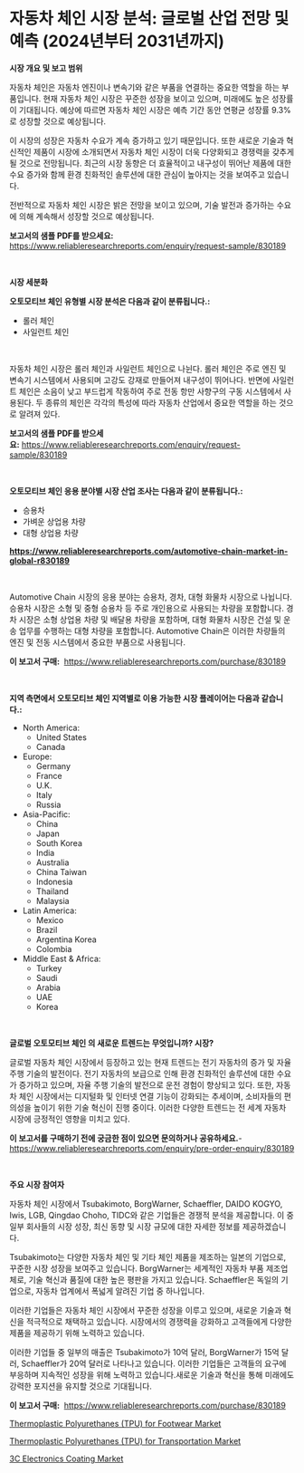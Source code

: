 <p><h1>자동차 체인 시장 분석: 글로벌 산업 전망 및 예측 (2024년부터 2031년까지)</h1></p><p><strong>시장 개요 및 보고 범위</strong></p>
<p><p>자동차 체인은 자동차 엔진이나 변속기와 같은 부품을 연결하는 중요한 역할을 하는 부품입니다. 현재 자동차 체인 시장은 꾸준한 성장을 보이고 있으며, 미래에도 높은 성장률이 기대됩니다. 예상에 따르면 자동차 체인 시장은 예측 기간 동안 연평균 성장률 9.3%로 성장할 것으로 예상됩니다.</p><p>이 시장의 성장은 자동차 수요가 계속 증가하고 있기 때문입니다. 또한 새로운 기술과 혁신적인 제품이 시장에 소개되면서 자동차 체인 시장이 더욱 다양화되고 경쟁력을 갖추게 될 것으로 전망됩니다. 최근의 시장 동향은 더 효율적이고 내구성이 뛰어난 제품에 대한 수요 증가와 함께 환경 친화적인 솔루션에 대한 관심이 높아지는 것을 보여주고 있습니다.</p><p>전반적으로 자동차 체인 시장은 밝은 전망을 보이고 있으며, 기술 발전과 증가하는 수요에 의해 계속해서 성장할 것으로 예상됩니다.</p></p>
<p><strong>보고서의 샘플 PDF를 받으세요:</strong> <a href="https://www.reliableresearchreports.com/enquiry/request-sample/830189">https://www.reliableresearchreports.com/enquiry/request-sample/830189</a></p>
<p>&nbsp;</p>
<p><strong>시장 세분화</strong></p>
<p><strong>오토모티브 체인 유형별 시장 분석은 다음과 같이 분류됩니다.:</strong></p>
<p><ul><li>롤러 체인</li><li>사일런트 체인</li></ul></p>
<p>&nbsp;</p>
<p><p>자동차 체인 시장은 롤러 체인과 사일런트 체인으로 나뉜다. 롤러 체인은 주로 엔진 및 변속기 시스템에서 사용되며 고강도 강재로 만들어져 내구성이 뛰어나다. 반면에 사일런트 체인은 소음이 낮고 부드럽게 작동하여 주로 전동 항만 사향구의 구동 시스템에서 사용된다. 두 종류의 체인은 각각의 특성에 따라 자동차 산업에서 중요한 역할을 하는 것으로 알려져 있다.</p></p>
<p><strong>보고서의 샘플 PDF를 받으세요:</strong>&nbsp;<a href="https://www.reliableresearchreports.com/enquiry/request-sample/830189">https://www.reliableresearchreports.com/enquiry/request-sample/830189</a></p>
<p>&nbsp;</p>
<p><strong> 오토모티브 체인 응용 분야별 시장 산업 조사는 다음과 같이 분류됩니다.:</strong></p>
<p><ul><li>승용차</li><li>가벼운 상업용 차량</li><li>대형 상업용 차량</li></ul></p>
<p><strong><a href="https://www.reliableresearchreports.com/automotive-chain-market-in-global-r830189">https://www.reliableresearchreports.com/automotive-chain-market-in-global-r830189</a></strong></p>
<p>&nbsp;</p>
<p><p>Automotive Chain 시장의 응용 분야는 승용차, 경차, 대형 화물차 시장으로 나뉩니다. 승용차 시장은 소형 및 중형 승용차 등 주로 개인용으로 사용되는 차량을 포함합니다. 경차 시장은 소형 상업용 차량 및 배달용 차량을 포함하며, 대형 화물차 시장은 건설 및 운송 업무를 수행하는 대형 차량을 포함합니다. Automotive Chain은 이러한 차량들의 엔진 및 전동 시스템에서 중요한 부품으로 사용됩니다.</p></p>
<p><strong>이 보고서 구매:</strong>&nbsp; <a href="https://www.reliableresearchreports.com/purchase/830189">https://www.reliableresearchreports.com/purchase/830189</a></p>
<p>&nbsp;</p>
<p><strong>지역 측면에서 오토모티브 체인 지역별로 이용 가능한 시장 플레이어는 다음과 같습니다.:</strong></p>
<p><ul>
    <li>
        North America:
        <ul>
            <li>United States</li>
            <li>Canada</li>
        </ul>
    </li>
    <li>
        Europe:
        <ul>
            <li>Germany</li>
            <li>France</li>
            <li>U.K.</li>
            <li>Italy</li>
            <li>Russia</li>
        </ul>
    </li>
    <li>
        Asia-Pacific:
        <ul>
            <li>China</li>
            <li>Japan</li>
            <li>South Korea</li>
            <li>India</li>
            <li>Australia</li>
            <li>China Taiwan</li>
            <li>Indonesia</li>
            <li>Thailand</li>
            <li>Malaysia</li>
        </ul>
    </li>
    <li>
        Latin America:
        <ul>
            <li>Mexico</li>
            <li>Brazil</li>
            <li>Argentina Korea</li>
            <li>Colombia</li>
        </ul>
    </li>
    <li>
        Middle East & Africa:
        <ul>
            <li>Turkey</li>
            <li>Saudi</li>
            <li>Arabia</li>
            <li>UAE</li>
            <li>Korea</li>
        </ul>
    </li>
    </ul></p>
<p>&nbsp;</p>
<p><strong>글로벌 오토모티브 체인 의 새로운 트렌드는 무엇입니까? 시장?</strong></p>
<p><p>글로벌 자동차 체인 시장에서 등장하고 있는 현재 트렌드는 전기 자동차의 증가 및 자율 주행 기술의 발전이다. 전기 자동차의 보급으로 인해 환경 친화적인 솔루션에 대한 수요가 증가하고 있으며, 자율 주행 기술의 발전으로 운전 경험이 향상되고 있다. 또한, 자동차 체인 시장에서는 디지털화 및 인터넷 연결 기능이 강화되는 추세이며, 소비자들의 편의성을 높이기 위한 기술 혁신이 진행 중이다. 이러한 다양한 트렌드는 전 세계 자동차 시장에 긍정적인 영향을 미치고 있다.</p></p>
<p><strong>이 보고서를 구매하기 전에 궁금한 점이 있으면 문의하거나 공유하세요.</strong>- <a href="https://www.reliableresearchreports.com/enquiry/pre-order-enquiry/830189">https://www.reliableresearchreports.com/enquiry/pre-order-enquiry/830189</a></p>
<p>&nbsp;</p>
<p><strong>주요 시장 참여자</strong></p>
<p><p>자동차 체인 시장에서 Tsubakimoto, BorgWarner, Schaeffler, DAIDO KOGYO, Iwis, LGB, Qingdao Choho, TIDC와 같은 기업들은 경쟁적 분석을 제공합니다. 이 중 일부 회사들의 시장 성장, 최신 동향 및 시장 규모에 대한 자세한 정보를 제공하겠습니다.</p><p>Tsubakimoto는 다양한 자동차 체인 및 기타 체인 제품을 제조하는 일본의 기업으로, 꾸준한 시장 성장을 보여주고 있습니다. BorgWarner는 세계적인 자동차 부품 제조업체로, 기술 혁신과 품질에 대한 높은 평판을 가지고 있습니다. Schaeffler은 독일의 기업으로, 자동차 업계에서 폭넓게 알려진 기업 중 하나입니다.</p><p>이러한 기업들은 자동차 체인 시장에서 꾸준한 성장을 이루고 있으며, 새로운 기술과 혁신을 적극적으로 채택하고 있습니다. 시장에서의 경쟁력을 강화하고 고객들에게 다양한 제품을 제공하기 위해 노력하고 있습니다.</p><p>이러한 기업들 중 일부의 매출은 Tsubakimoto가 10억 달러, BorgWarner가 15억 달러, Schaeffler가 20억 달러로 나타나고 있습니다. 이러한 기업들은 고객들의 요구에 부응하며 지속적인 성장을 위해 노력하고 있습니다.새로운 기술과 혁신을 통해 미래에도 강력한 포지션을 유지할 것으로 기대됩니다.</p></p>
<p><strong>이 보고서 구매:</strong>&nbsp;&nbsp;<a href="https://www.reliableresearchreports.com/purchase/830189">https://www.reliableresearchreports.com/purchase/830189</a></p>
<p><p><a href="https://www.linkedin.com/pulse/thermoplastic-polyurethanes-tpu-footwear-market-size-5lcbc?trackingId=2g3seg26LAqdrpE%2BIX%2BGeQ%3D%3D">Thermoplastic Polyurethanes (TPU) for Footwear Market</a></p><p><a href="https://www.linkedin.com/pulse/thermoplastic-polyurethanes-tpu-transportation-market-pdnoc?trackingId=mhQBasYOLrU8MsJAzxBr7w%3D%3D">Thermoplastic Polyurethanes (TPU) for Transportation Market</a></p><p><a href="https://www.linkedin.com/pulse/3c-electronics-coating-market-research-report-forecasted-gnrlc?trackingId=6M%2BPaclEniwCpc7YxCyVNQ%3D%3D">3C Electronics Coating Market</a></p></p>